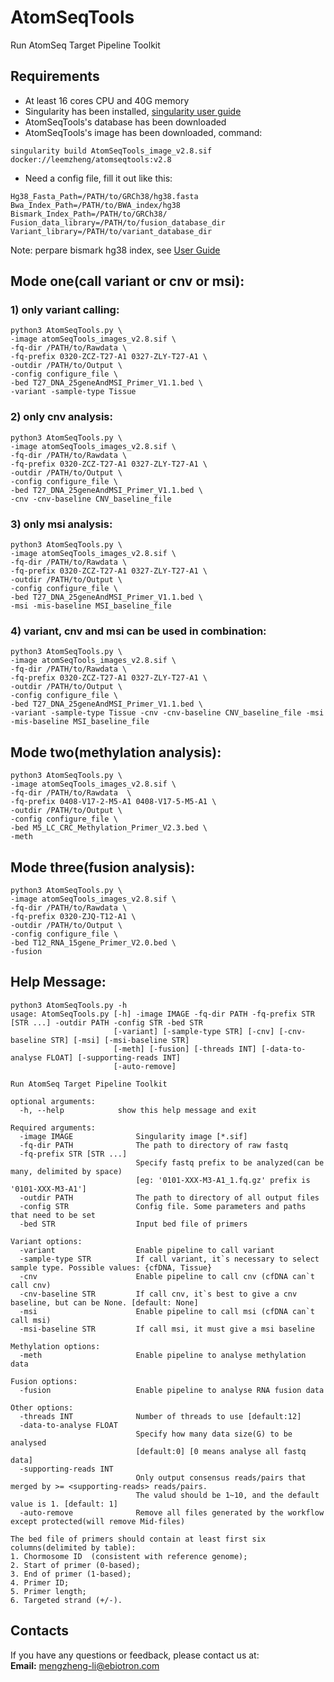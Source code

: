 # AtomSeqTools
Run AtomSeq Target Pipeline Toolkit

## Requirements
- At least 16 cores CPU and 40G memory
- Singularity has been installed, [singularity user guide](https://docs.sylabs.io/guides/latest/user-guide/quick_start.html#quick-installation-steps) 
- AtomSeqTools's database has been downloaded
- AtomSeqTools's image has been downloaded, command:
```
singularity build AtomSeqTools_image_v2.8.sif docker://leemzheng/atomseqtools:v2.8
```
- Need a config file, fill it out like this:
```
Hg38_Fasta_Path=/PATH/to/GRCh38/hg38.fasta
Bwa_Index_Path=/PATH/to/BWA_index/hg38
Bismark_Index_Path=/PATH/to/GRCh38/
Fusion_data_library=/PATH/to/fusion_database_dir
Variant_library=/PATH/to/variant_database_dir
```
Note: perpare bismark hg38 index, see [User Guide](https://felixkrueger.github.io/Bismark/bismark/genome_preparation/)

## Mode one(call variant or cnv or msi):

### 1) only variant calling:
```
python3 AtomSeqTools.py \
-image atomSeqTools_images_v2.8.sif \
-fq-dir /PATH/to/Rawdata \
-fq-prefix 0320-ZCZ-T27-A1 0327-ZLY-T27-A1 \
-outdir /PATH/to/Output \
-config configure_file \
-bed T27_DNA_25geneAndMSI_Primer_V1.1.bed \
-variant -sample-type Tissue
```
### 2) only cnv analysis:
```
python3 AtomSeqTools.py \
-image atomSeqTools_images_v2.8.sif \
-fq-dir /PATH/to/Rawdata \
-fq-prefix 0320-ZCZ-T27-A1 0327-ZLY-T27-A1 \
-outdir /PATH/to/Output \
-config configure_file \
-bed T27_DNA_25geneAndMSI_Primer_V1.1.bed \
-cnv -cnv-baseline CNV_baseline_file
```
### 3) only msi analysis:
```
python3 AtomSeqTools.py \
-image atomSeqTools_images_v2.8.sif \
-fq-dir /PATH/to/Rawdata \
-fq-prefix 0320-ZCZ-T27-A1 0327-ZLY-T27-A1 \
-outdir /PATH/to/Output \
-config configure_file \
-bed T27_DNA_25geneAndMSI_Primer_V1.1.bed \
-msi -mis-baseline MSI_baseline_file
```
### 4) variant, cnv and msi can be used in combination:
```
python3 AtomSeqTools.py \
-image atomSeqTools_images_v2.8.sif \
-fq-dir /PATH/to/Rawdata \
-fq-prefix 0320-ZCZ-T27-A1 0327-ZLY-T27-A1 \
-outdir /PATH/to/Output \
-config configure_file \
-bed T27_DNA_25geneAndMSI_Primer_V1.1.bed \
-variant -sample-type Tissue -cnv -cnv-baseline CNV_baseline_file -msi -mis-baseline MSI_baseline_file
```
## Mode two(methylation analysis):
```
python3 AtomSeqTools.py \
-image atomSeqTools_images_v2.8.sif \
-fq-dir /PATH/to/Rawdata  \
-fq-prefix 0408-V17-2-M5-A1 0408-V17-5-M5-A1 \
-outdir /PATH/to/Output \
-config configure_file \
-bed M5_LC_CRC_Methylation_Primer_V2.3.bed \
-meth
```
## Mode three(fusion analysis):
```
python3 AtomSeqTools.py \
-image atomSeqTools_images_v2.8.sif \
-fq-dir /PATH/to/Rawdata \
-fq-prefix 0320-ZJQ-T12-A1 \
-outdir /PATH/to/Output \
-config configure_file \
-bed T12_RNA_15gene_Primer_V2.0.bed \
-fusion
```

## Help Message:
```
python3 AtomSeqTools.py -h
usage: AtomSeqTools.py [-h] -image IMAGE -fq-dir PATH -fq-prefix STR [STR ...] -outdir PATH -config STR -bed STR
                       [-variant] [-sample-type STR] [-cnv] [-cnv-baseline STR] [-msi] [-msi-baseline STR]
                       [-meth] [-fusion] [-threads INT] [-data-to-analyse FLOAT] [-supporting-reads INT]
                       [-auto-remove]

Run AtomSeq Target Pipeline Toolkit

optional arguments:
  -h, --help            show this help message and exit

Required arguments:
  -image IMAGE              Singularity image [*.sif]
  -fq-dir PATH              The path to directory of raw fastq
  -fq-prefix STR [STR ...]
                            Specify fastq prefix to be analyzed(can be many, delimited by space)
                            [eg: '0101-XXX-M3-A1_1.fq.gz' prefix is '0101-XXX-M3-A1']
  -outdir PATH              The path to directory of all output files
  -config STR               Config file. Some parameters and paths that need to be set
  -bed STR                  Input bed file of primers

Variant options:
  -variant                  Enable pipeline to call variant
  -sample-type STR          If call variant, it`s necessary to select sample type. Possible values: {cfDNA, Tissue}
  -cnv                      Enable pipeline to call cnv (cfDNA can`t call cnv)
  -cnv-baseline STR         If call cnv, it`s best to give a cnv baseline, but can be None. [default: None]
  -msi                      Enable pipeline to call msi (cfDNA can`t call msi)
  -msi-baseline STR         If call msi, it must give a msi baseline

Methylation options:
  -meth                     Enable pipeline to analyse methylation data

Fusion options:
  -fusion                   Enable pipeline to analyse RNA fusion data

Other options:
  -threads INT              Number of threads to use [default:12]
  -data-to-analyse FLOAT
                            Specify how many data size(G) to be analysed 
                            [default:0] [0 means analyse all fastq data]
  -supporting-reads INT
                            Only output consensus reads/pairs that merged by >= <supporting-reads> reads/pairs.
                            The valud should be 1~10, and the default value is 1. [default: 1]
  -auto-remove              Remove all files generated by the workflow except protected(will remove Mid-files)

The bed file of primers should contain at least first six columns(delimited by table):
1. Chormosome ID  (consistent with reference genome);
2. Start of primer (0-based);
3. End of primer (1-based);
4. Primer ID;
5. Primer length;
6. Targeted strand (+/-).
```
## Contacts
If you have any questions or feedback, please contact us at: \
**Email:** mengzheng-li@ebiotron.com
